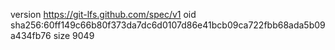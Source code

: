 version https://git-lfs.github.com/spec/v1
oid sha256:60ff149c66b80f373da7dc6d0107d86e41bcb09ca722fbb68ada5b09a434fb76
size 9049
